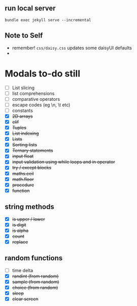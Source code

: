 
## run local server
`bundle exec jekyll serve --incremental`

## Note to Self
- remember! `css/daisy.css` updates some daisyUI defaults 
- 

# Modals to-do still
- [ ] List slicing
- [ ] list comprehensions
- [ ] comparative operators
- [ ] escape codes (eg \n, \t etc)
- [ ] constants
- [x] ~~2D arrays~~
- [x] ~~elif~~
- [x] ~~Tuples~~
- [x] ~~List indexing~~
- [x] ~~Lists~~
- [x] ~~Sorting lists~~
- [x] ~~Ternary statements~~
- [x] ~~input float~~
- [x] ~~input validation using while loops and in operator~~
- [x] ~~try / except blocks~~
- [x] ~~maths.ceil~~
- [x] ~~math.floor~~
- [x] ~~procedure~~
- [x] ~~function~~

## string methods
- [x] ~~is upper / lower~~
- [x] ~~is digit~~
- [x] ~~is alpha~~
- [x] ~~count~~
- [x] ~~replace~~

## random functions
- [ ] time delta
- [x] ~~randint (from random)~~
- [x] ~~sample (from random)~~
- [x] ~~choice (from random)~~
- [x] ~~sleep~~
- [x] ~~clear screen~~
